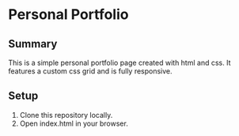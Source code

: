 # Personal Portfolio

## Summary
This is a simple personal portfolio page created with html and css.
It features a custom css grid and is fully responsive.

## Setup
1. Clone this repository locally.
1. Open index.html in your browser.
